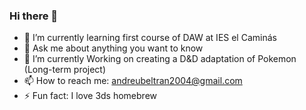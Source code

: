 ### Hi there 👋


- 🌱 I’m currently learning first course of DAW at IES el Caminás
- 💬 Ask me about anything you want to know
- 🔭 I’m currently Working on creating a D&D adaptation of Pokemon (Long-term project)
- 📫 How to reach me: andreubeltran2004@gmail.com
- ⚡ Fun fact: I love 3ds homebrew
